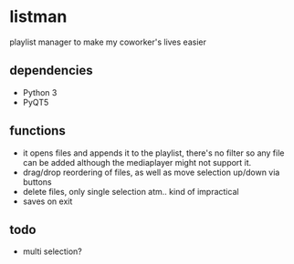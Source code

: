 # listman
playlist manager to make my coworker's lives easier

## dependencies
* Python 3
* PyQT5

## functions
* it opens files and appends it to the playlist, there's no filter so any file can be added although the mediaplayer might not support it.
* drag/drop reordering of files, as well as move selection up/down via buttons
* delete files, only single selection atm.. kind of impractical
* saves on exit

## todo
* multi selection?
